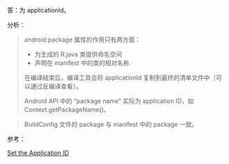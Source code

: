 答：为 applicationId。

分析：    

> android:package 属性的作用只有两方面：
>
> + 为生成的 R.java 类提供命名空间
> + 声明在 manifest 中的类的相对名称
>
> 在编译结束后，编译工具会将 applicationId 复制到最终的清单文件中（可以通过反编译查看）。
>
> Android API 中的 “package name” 实际为 application ID，如 Context.getPackageName()。

> BuildConfig 文件的 package 与 manifest 中的 package 一致。

参考：    

[Set the Application ID](https://developer.android.com/studio/build/application-id.html)



